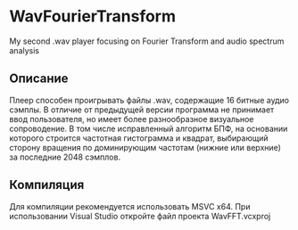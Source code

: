 # WavFourierTransform
My second .wav player focusing on Fourier Transform and audio spectrum analysis

## Описание
Плеер способен проигрывать файлы .wav, содержащие 16 битные аудио сэмплы.
В отличие от предыдущей версии программа не принимает ввод пользователя, но
имеет более разнообразное визуальное сопроводение. В том числе исправленный алгоритм БПФ,
на основании которого строится частотная гистограмма и квадрат,
выбирающий сторону вращения по доминирующим частотам (нижние или верхние) за последние 2048 сэмплов.

## Компиляция
Для компиляции рекомендуется использовать MSVC x64. При использовании Visual Studio откройте файл проекта WavFFT.vcxproj
